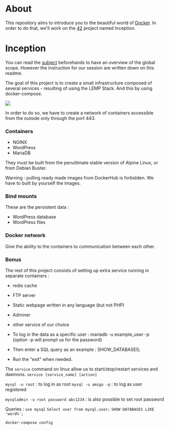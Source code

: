 # About

This repository aims to introduce you to the beautiful world of [Docker](https://docs.docker.com). In order to do that, we'll work on the [42](https://www.42heilbronn.de/en/) project named Inception.

# Inception

You can read the [subject](https://github.com/williamollio/Inception/blob/master/ressources/inception.pdf) beforehands to have an overview of the global scope. However the instruction for our session are written down on this readme.

The goal of this project is to create a small infrastructure composed of several services - resulting of using the LEMP Stack. And this by using docker-compose.

<img src="https://user-images.githubusercontent.com/54292953/147146268-a616f39a-3f16-41f8-80c9-db5494c3dfe7.png"/>

In order to do so, we have to create a network of containers accessible from the outside only through the port 443.
### Containers
- NGINX
- WordPress
- MariaDB

They must be built from the penultimate stable version of Alpine Linux, or from Debian Buster.

Warning : pulling ready made images from DockerHub  is forbidden. We have to built by yourself the images.

### Bind mounts

These are the persistent data :
- WordPress database
- WordPress files

### Docker network

Give the ability to the containers to communication between each other.

### Bonus
The rest of this project consists of setting up extra service running in separate containers :
- redis cache
- FTP server
- Static webpage written in any language (but not PHP)
- Adminer
- other service of our choice


- To log in the data as a specific user :
mariadb -u example_user -p
(option -p will prompt us for the password)
- Then enter a SQL query as an example :
SHOW_DATABASES;
- Run the "exit" when needed.

The ```service``` command on linux allow us to start/stop/restart services and daemons.
``` service [service_name] [action] ```

```mysql -u root``` : to log in as root
```mysql -u amigo -p``` : to log as user registered

```mysqladmin -u root password abc1234``` : is also possible to set root password

Queries :
```use mysql```
```Select user from mysql.user;```
```SHOW DATABASES LIKE 'word%';```

```docker-compose config```

